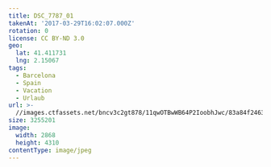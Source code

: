 ```yaml
---
title: DSC_7787_01
takenAt: '2017-03-29T16:02:07.000Z'
rotation: 0
license: CC BY-ND 3.0
geo:
  lat: 41.411731
  lng: 2.15067
tags:
  - Barcelona
  - Spain
  - Vacation
  - Urlaub
url: >-
  //images.ctfassets.net/bncv3c2gt878/11qwOTBwWB64P2IoobhJwc/83a84f2463db132d5fb45149e59944a8/dsc_7787_01_33235927094_o
size: 3255201
image:
  width: 2868
  height: 4310
contentType: image/jpeg
---
```


